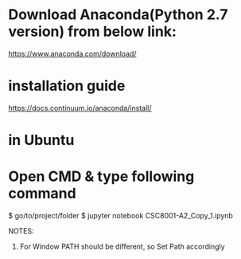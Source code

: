 # Download Anaconda(Python 2.7 version) from below link:
https://www.anaconda.com/download/

# installation guide
https://docs.continuum.io/anaconda/install/

# in Ubuntu
# Open CMD & type following command
$ go/to/project/folder
$ jupyter notebook CSC8001-A2_Copy_1.ipynb



NOTES:
1) For Window PATH should be different, so Set Path accordingly
